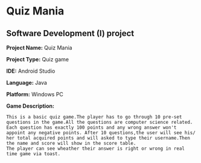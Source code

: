 # Quiz Mania

## Software Development (I) project
**Project Name:** Quiz Mania 

**Project Type:** Quiz game  

**IDE:** Android Studio 

**Language:** Java  

**Platform:** Windows PC  

**Game Description:**  
```
This is a basic quiz game.The player has to go through 10 pre-set questions in the game.All the questions are computer science related.
Each question has exactly 100 points and any wrong answer won't appoint any negative points. After 10 questions,the user will see his/
her total acquired points and will asked to type their username.Then the name and score will show in the score table.
The player can see wheather their answer is right or wrong in real time game via toast.


```
